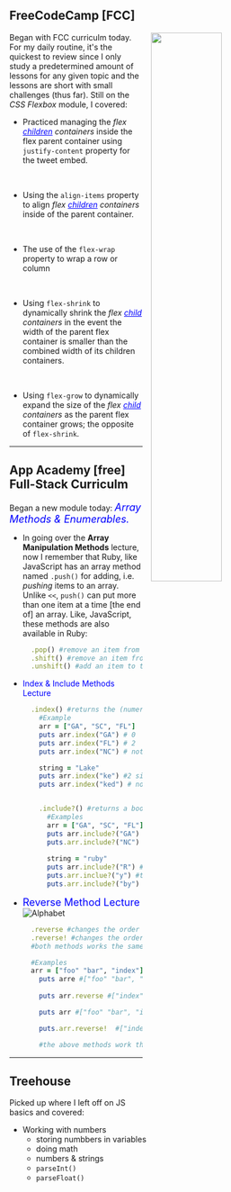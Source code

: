 ## FreeCodeCamp [FCC]

<!-- Image obtained from [Pixabay](https://pixabay.com/) and is Free for commercial use. No attribution is required. -->
<img src="https://cdn.pixabay.com/photo/2014/12/15/14/05/home-office-569153_640.jpg" style="width: 50%; float: right; margin-left: 15px;"> 

Began with FCC curriculm today. For my daily routine, it's the quickest to review since I only study a predetermined amount of lessons for any given topic and the lessons are short with small challenges (thus far). Still on the _CSS Flexbox_ module, I covered:

* Practiced managing the _flex <span style="color: blue; text-decoration: underline;">children</span> containers_ inside the flex parent container using `justify-content` property for the tweet embed.
<br>

* Using the `align-items` property to align _flex <span style="color:blue; text-decoration:underline;">children</span> containers_ inside of the parent container.
<br>

* The use of the `flex-wrap` property to wrap a row or column
<br>

* Using `flex-shrink` to dynamically shrink the _flex <span style="color: blue; text-decoration: underline;">child</span> containers_ in the event the width of the parent flex container is smaller than the combined width of its children containers.
<br>

* Using `flex-grow` to dynamically expand the size of the _flex <span style="color: blue; text-decoration: underline;">child</span> containers_ as the parent flex container grows; the opposite of `flex-shrink`.

***
## App Academy [free] Full-Stack Curriculm
Began a new module today: <span style="color: blue; font-size: 18px;">_Array Methods & Enumerables._</span>

* In going over the **Array Manipulation Methods** lecture, now I remember that Ruby, like JavaScript has an array method named `.push()` for adding, i.e. _pushing_ items to an array. Unlike `<<`, `push()` can put more than one item at a time [the end of] an array. Like, JavaScript, these methods are also available in Ruby:
  ```ruby
    .pop() #remove an item from the END of an array
    .shift() #remove an item from the FRONT of an array
    .unshift() #add an item to the FRONT of an array
  ```
* <span style="color: blue;">Index & Include Methods Lecture</span>
  ```ruby
    .index() #returns the (numerial) index of an item in an array
      #Example
      arr = ["GA", "SC", "FL"]
      puts arr.index("GA") # 0
      puts arr.index("FL") # 2
      puts arr.index("NC") # nothing is returned because the item does not exist in the array

      string = "Lake"
      puts arr.index("ke") #2 since the beginnning of the substring can be found at index 2
      puts arr.index("ked") # nothing is returned since the substring does not exist


      .include?() #returns a boolean value (true or false)
        #Examples
        arr = ["GA", "SC", "FL"]
        puts arr.include?("GA") #true
        puts.arr.include?("NC") #false 
      
        string = "ruby"
        puts arr.include?("R") #false, R & r are not the same
        puts.arr.inclue?("y") #true
        puts.arr.include?("by") #true, this is a substring e.g.

  ```

* <span style="color: blue; font-size:18px;">Reverse Method Lecture</span>
  <br>
  ![Alphabet](https://cdn.pixabay.com/photo/2016/03/04/08/44/banner-1235604_640.jpg)
  
  <!-- <img src="https://cdn.pixabay.com/photo/2016/03/04/08/44/banner-1235604_640.jpg" alt="Alphabet" style="width: 30%; float: right; margin-left: 10px;
  "> -->
  ```ruby
    .reverse #changes the order of items in an array without ALTERING the original array
    .reverse! #changes the order of items in array and alters the original array
    #both methods works the same on string variables.

    #Examples
    arr = ["foo" "bar", "index"]
      puts arre #["foo" "bar", "index"] array order before calling the .reverse method 
      
      puts arr.reverse #["index" "bar", "foo"] #reverses the conent in array but doesn't alter it. A new array is made & needs to be returned or saved in a vairiable if it will be used elsewhere

      puts arr #["foo" "bar", "index"] original array remains unchanged after calling .reverse on it  

      puts.arr.reverse!  #["index" "bar", "foo"] reverse! - reverses the order of items & alters the original array

      #the above methods work the same way on string variables
  ```
_ _ _ _
## Treehouse
Picked up where I left off on JS basics and covered:
* Working with numbers
  * storing numbbers in variables
  * doing math
  * numbers & strings
  * `parseInt()`
  * `parseFloat()`
